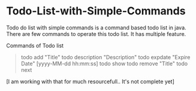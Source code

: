 # Todo-List-with-Simple-Commands
Todo do list with simple commands is a command based todo list in java. There are few commands to operate this todo list. It has multiple feature.

Commands of Todo list

> todo add "Title"
> todo description "Description"
> todo expdate "Expire Date" [yyyy-MM-dd hh:mm:ss]
> todo show
> todo remove "Title"
> todo next



[I am working with that for much resourcefull.. It's not complete yet]
